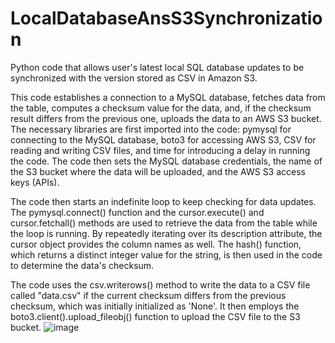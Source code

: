# LocalDatabaseAnsS3Synchronization
Python code that allows user's latest local SQL database updates to be synchronized with the version stored as CSV in Amazon S3.


This code establishes a connection to a MySQL database, fetches data from the table, computes a checksum value for the data, and, if the checksum result differs from the previous one, uploads the data to an AWS S3 bucket. 
The necessary libraries are first imported into the code: pymysql for connecting to the MySQL database, boto3 for accessing AWS S3, CSV for reading and writing CSV files, and time for introducing a delay in running the code. The code then sets the MySQL database credentials, the name of the S3 bucket where the data will be uploaded, and the AWS S3 access keys (APIs).

The code then starts an indefinite loop to keep checking for data updates. The pymysql.connect() function and the cursor.execute() and cursor.fetchall() methods are used to retrieve the data from the table while the loop is running. By repeatedly iterating over its description attribute, the cursor object provides the column names as well. The hash() function, which returns a distinct integer value for the string, is then used in the code to determine the data's checksum.

The code uses the csv.writerows() method to write the data to a CSV file called "data.csv" if the current checksum differs from the previous checksum, which was initially initialized as 'None'. It then employs the boto3.client().upload_fileobj() function to upload the CSV file to the S3 bucket.
![image](https://github.com/hifsatm/LocalDatabaseAnsS3Synchronization/assets/108605959/dbb71843-bd08-47f4-b48c-c13312f2e771)

